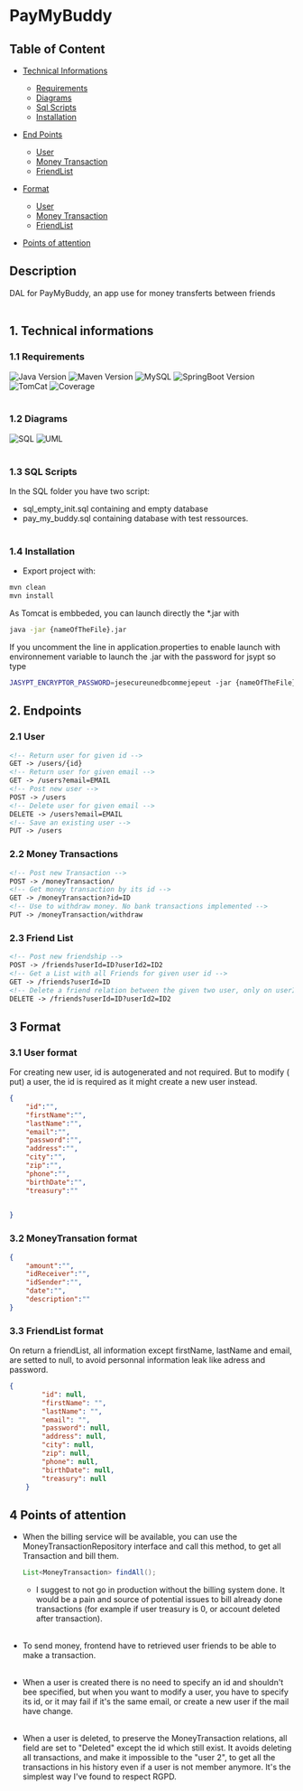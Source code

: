 # PayMyBuddy

## Table of Content

* [Technical Informations](#1-technical-informations)
    * [Requirements](#11-requirements)
    * [Diagrams](#12-diagrams)
    * [Sql Scripts](#13-sql-scripts)
    * [Installation](#14-installation)

* [End Points](#2-endpoints)
    * [User](#21-user)
    * [Money Transaction](#22-money-transactions)
    * [FriendList](#23-friend-list)

* [Format](#3-format)
    * [User](#31-user-format)
    * [Money Transaction](#32-moneytransation-format)
    * [FriendList](#33-friendlist-format)

* [Points of attention](#4-points-of-attention)

## Description

DAL for PayMyBuddy, an app use for money transferts between friends
</br>
</br>

## 1. Technical informations

### 1.1 Requirements

![Java Version](https://img.shields.io/badge/Java-11.0-red)
![Maven Version](https://img.shields.io/badge/Maven-3.6.3-blue)
![MySQL](https://img.shields.io/badge/MySQL-8.0.21-cyan)
![SpringBoot Version](https://img.shields.io/badge/Spring%20Boot-2.4.1-brightgreen)
![TomCat](https://img.shields.io/badge/TomCat:8080-9.0.41-brightgreen)
![Coverage](https://img.shields.io/badge/Coverage%20with%20IT-95%25-green)
</br>
</br>

### 1.2 Diagrams

![SQL](diagrams/diag.png)
![UML](diagrams/uml.PNG)
</br>
</br>

### 1.3 SQL Scripts

In the SQL folder you have two script:

* sql_empty_init.sql containing and empty database
* pay_my_buddy.sql containing database with test ressources.
  </br>
  </br>

### 1.4 Installation

* Export project with:

```bash
mvn clean
mvn install
```

As Tomcat is embbeded, you can launch directly the *.jar with

```bash
java -jar {nameOfTheFile}.jar
```
If you uncomment the line in application.properties to enable launch with environnement variable 
to launch the .jar with the password for jsypt so type
```bash
JASYPT_ENCRYPTOR_PASSWORD=jesecureunedbcommejepeut -jar {nameOfTheFile}.jar
```

## 2. Endpoints

### 2.1 User

```html
<!-- Return user for given id -->
GET -> /users/{id}
<!-- Return user for given email -->
GET -> /users?email=EMAIL
<!-- Post new user -->
POST -> /users
<!-- Delete user for given email -->
DELETE -> /users?email=EMAIL
<!-- Save an existing user -->
PUT -> /users
```

### 2.2 Money Transactions

```html
<!-- Post new Transaction -->
POST -> /moneyTransaction/
<!-- Get money transaction by its id -->
GET -> /moneyTransaction?id=ID
<!-- Use to withdraw money. No bank transactions implemented -->
PUT -> /moneyTransaction/withdraw
```

### 2.3 Friend List

```html
<!-- Post new friendship -->
POST -> /friends?userId=ID?userId2=ID2
<!-- Get a List with all Friends for given user id -->
GET -> /friends?userId=ID
<!-- Delete a friend relation between the given two user, only on userID side. -->
DELETE -> /friends?userId=ID?userId2=ID2
```

## 3 Format

### 3.1 User format

For creating new user, id is autogenerated and not required. But to modify ( put) a user, the id is
required as it might create a new user instead.

```json
{
    "id":"",
    "firstName":"",
    "lastName":"",
    "email":"",
    "password":"",
    "address":"",
    "city":"",
    "zip":"",
    "phone":"",
    "birthDate":"",
    "treasury":""

      
}
```

### 3.2 MoneyTransation format

```json
{
    "amount":"",
    "idReceiver":"",
    "idSender":"",
    "date":"",
    "description":""      
}
```

### 3.3 FriendList format

On return a friendList, all information except firstName, lastName and email, are setted to null, to
avoid personnal information leak like adress and password.

```json
{
        "id": null,
        "firstName": "",
        "lastName": "",
        "email": "",
        "password": null,
        "address": null,
        "city": null,
        "zip": null,
        "phone": null,
        "birthDate": null,
        "treasury": null
    }
```

## 4 Points of attention

* When the billing service will be available, you can use the MoneyTransactionRepository interface
  and call this method, to get all Transaction and bill them.
  ```Java
  List<MoneyTransaction> findAll();
  ```
    * I suggest to not go in production without the billing system done. It would be a pain and
      source of potential issues to bill already done transactions (for example if user treasury is
      0, or account deleted after transaction).</br></br>
* To send money, frontend have to retrieved user friends to be able to make a transaction.</br></br>
* When a user is created there is no need to specify an id and shouldn't bee specified, but when you
  want to modify a user, you have to specify its id, or it may fail if it's the same email, or
  create a new user if the mail have change.</br></br>

* When a user is deleted, to preserve the MoneyTransaction relations, all field are set to
  "Deleted" except the id which still exist. It avoids deleting all transactions, and make it
  impossible to the "user 2", to get all the transactions in his history even if a user is not
  member anymore. It's the simplest way I've found to respect RGPD.

